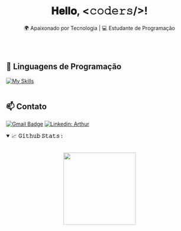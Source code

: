 <h1 align="center">
  𝐇𝐞𝐥𝐥𝐨, &lt;𝚌𝚘𝚍𝚎𝚛𝚜/&gt;!
</h1>
<hl></hl>
<p align="center">
  🌍 Apaixonado por Tecnologia | 💻 Estudante de Programação
</p><br><br>

## 🚀 Linguagens de Programação
[![My Skills](https://skillicons.dev/icons?i=javascript,react,python)](https://skillicons.dev)<br><br>

## 📫 Contato

[![Gmail Badge](https://img.shields.io/badge/-GMAIL-006bed?style=flat-square&logo=Gmail&logoColor=white&link=mailto:arthur.rprodovalho@gmail.com)](mailto:arthur.rprodovalho@gmail.com)
[![Linkedin: Arthur](https://img.shields.io/badge/-LINKEDIN-blue?style=flat-square&logo=Linkedin&logoColor=white&link=https://www.linkedin.com/in/arthur-risso/)](https://www.linkedin.com/in/arthur-risso/)

<details open="">
<summary>
  <g-emoji class="g-emoji" alias="chart_with_upwards_trend" fallback-src="https://github.githubassets.com/images/icons/emoji/unicode/1f4c8.png">📈</g-emoji>
  <strong>𝙶𝚒𝚝𝚑𝚞𝚋 𝚂𝚝𝚊𝚝𝚜 : </strong>
</summary>
<br/>

<p align="center">
    <img align="center" height="195px" src="https://github-readme-stats.vercel.app/api/top-langs/?username=arthur-risso&text_color=FFFFFF&bg_color=000000&title_color=94b4a4&langs_count=15&layout=compact&hide_border=true" />
</p>
</details>
